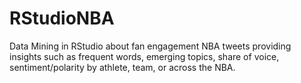 # RStudioNBA
Data Mining in RStudio about fan engagement NBA tweets providing insights such as frequent words, emerging topics, share of voice, sentiment/polarity by athlete, team, or across the NBA.
